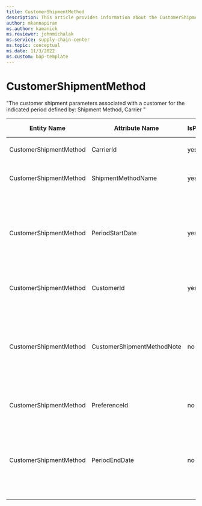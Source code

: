 ```yaml
---
title: CustomerShipmentMethod
description: This article provides information about the CustomerShipmentMethod entity.
author: mkannapiran
ms.author: kamanick
ms.reviewer: johnmichalak
ms.service: supply-chain-center
ms.topic: conceptual
ms.date: 11/3/2022
ms.custom: bap-template
---
```


# CustomerShipmentMethod

"The customer shipment parameters associated with a customer for the indicated period defined by: Shipment Method, Carrier "

| **Entity Name** | **Attribute Name** | **IsPrimaryKey** | **Data Type** | **Data Length** | **Description** |
| --- | --- | --- | --- | --- | --- |
| CustomerShipmentMethod | CarrierId | yes | string | 36 | The unique identifier of a Carrier. |
| CustomerShipmentMethod | ShipmentMethodName | yes | string | 256 | The unique identifier of a Shipment Method. |
| CustomerShipmentMethod | PeriodStartDate | yes | date | 8 | The period start date for which the associated customer shipment method information is defined. |
| CustomerShipmentMethod | CustomerId | yes | string | 36 | The unique identifier of a Customer. |
| CustomerShipmentMethod | CustomerShipmentMethodNote | no | string | 1024 | A note, comment or additional information regarding the associated customer shipment method. |
| CustomerShipmentMethod | PreferenceId | no | string | 36 | The unique identifier of a Preference. |
| CustomerShipmentMethod | PeriodEndDate | no | date | 8 | The period end date for which the associated customer shipment method information is defined.  |
